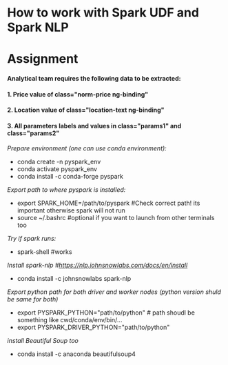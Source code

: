 # How to work with Spark UDF and Spark NLP
# Assignment
#### Analytical team requires the following data to be extracted:
#### 1. Price value of class="norm-price ng-binding"
#### 2. Location value of class="location-text ng-binding"
#### 3. All parameters labels and values in class="params1" and class="params2"

*Prepare environment (one can use conda environment):*
  * conda create -n pyspark_env
  * conda activate pyspark_env
  * conda install -c conda-forge pyspark
  
*Export path to where pyspark is installed:*
 * export SPARK_HOME=/path/to/pyspark #Check correct path! its important otherwise spark will not run
 * source ~/.bashrc #optional if you want to launch from other terminals too

*Try if spark runs:*
  * spark-shell #works

*Install spark-nlp #https://nlp.johnsnowlabs.com/docs/en/install*
  * conda install -c johnsnowlabs spark-nlp

*Export python path for both driver and worker nodes (python version shuld be same for both)*
  * export PYSPARK_PYTHON="path/to/python" # path shoudl be something like cwd/conda/env/bin/...
  * export PYSPARK_DRIVER_PYTHON="path/to/python"

*install Beautiful Soup too*
  * conda install -c anaconda beautifulsoup4


